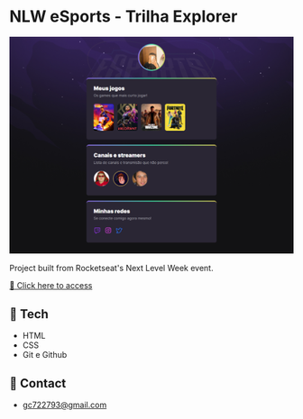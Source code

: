 # NLW eSports - Trilha Explorer

![preview](./.github/preview.png)

Project built from Rocketseat's Next Level Week event.

[🔗 Click here to access](https://gusfngg.github.io/nlw/)

## 🔧 Tech

- HTML
- CSS
- Git e Github

## 📧 Contact

- gc722793@gmail.com
